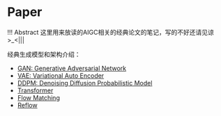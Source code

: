 # Paper

!!! Abstract
    这里用来放读的AIGC相关的经典论文的笔记，写的不好还请见谅>_<|||

经典生成模型和架构介绍：

- [GAN: Generative Adversarial Network](AIGC/GAN.md)
- [VAE: Variational Auto Encoder](AIGC/VAE.md)
- [DDPM: Denoising Diffusion Probabilistic Model](AIGC/ddpm.md)
- [Transformer](AIGC/transformer.md)
- [Flow Matching](AIGC/flow_matching.md)
- [Reflow](AIGC/reflow.md)


